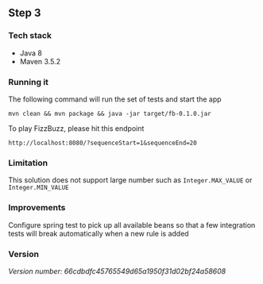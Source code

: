 ## Step 3

### Tech stack
- Java 8
- Maven 3.5.2

### Running it
The following command will run the set of tests and start the app

`mvn clean && mvn package && java -jar target/fb-0.1.0.jar`

To play FizzBuzz, please hit this endpoint

`http://localhost:8080/?sequenceStart=1&sequenceEnd=20`


### Limitation
This solution does not support large number such as `Integer.MAX_VALUE` or `Integer.MIN_VALUE`

### Improvements
Configure spring test to pick up all available beans so that a few integration tests will break automatically when a new rule is added


### Version
_Version number: 66cdbdfc45765549d65a1950f31d02bf24a58608_